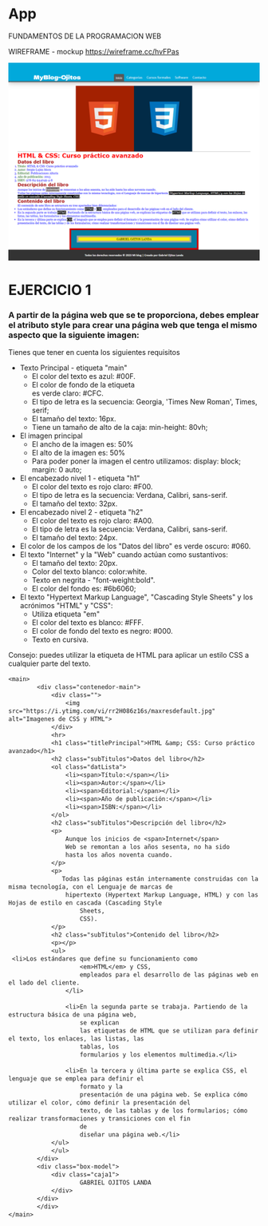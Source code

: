 # App
FUNDAMENTOS DE LA PROGRAMACION WEB

WIREFRAME - mockup
https://wireframe.cc/hvFPas


![Descripción de la imagen](/public/imagen/Myblog.png)

# EJERCICIO 1
### A partir de la página web que se te proporciona, debes emplear el atributo style para crear una página web que tenga el mismo aspecto que la siguiente imagen:

Tienes que tener en cuenta los siguientes requisitos
* Texto Principal - etiqueta "main"
  * El color del texto es azul: #00F.
  * El color de fondo de la etiqueta <main></main> es verde claro: #CFC.
  * El tipo de letra es la secuencia: Georgia, 'Times New Roman', Times, serif;
  * El tamaño del texto: 16px.
  * Tiene un tamaño de alto de la caja: min-height: 80vh;
* El imagen principal
  * El ancho de la imagen es: 50%
  * El alto de la imagen es: 50%
  * Para poder poner la imagen el centro utilizamos: display: block; margin: 0 auto;
* El encabezado nivel 1 - etiqueta "h1"
  * El color del texto es rojo claro: #F00.
  * El tipo de letra es la secuencia: Verdana, Calibri, sans-serif.
  * El tamaño del texto: 32px.
* El encabezado nivel 2 - etiqueta "h2"
  * El color del texto es rojo claro: #A00.
  * El tipo de letra es la secuencia: Verdana, Calibri, sans-serif.
  * El tamaño del texto: 24px.
* El color de los campos de los "Datos del libro" es verde oscuro: #060.
* El texto "Internet" y la "Web" cuando actúan como sustantivos:
  * El tamaño del texto: 20px.
  * Color del texto blanco: color:white.
  * Texto en negrita - "font-weight:bold".
  * El color del fondo es: #6b6060;
* El texto "Hypertext Markup Language", "Cascading Style Sheets" y los acrónimos "HTML" y "CSS":
  * Utiliza etiqueta "em"
  * El color del texto es blanco: #FFF.
  * El color de fondo del texto es negro: #000.
  * Texto en cursiva.
    
Consejo: puedes utilizar la etiqueta de HTML <span> para aplicar un estilo CSS a cualquier parte del texto.

```
<main>
        <div class="contenedor-main">
            <div class="">
                <img src="https://i.ytimg.com/vi/rr2H086z16s/maxresdefault.jpg" alt="Imagenes de CSS y HTML">
            </div>
            <hr>
            <h1 class="titlePrincipal">HTML &amp; CSS: Curso práctico avanzado</h1>
            <h2 class="subTitulos">Datos del libro</h2>
            <ol class="datLista">
                <li><span>Título:</span></li>
                <li><span>Autor:</span></li>
                <li><span>Editorial:</span></li>
                <li><span>Año de publicación:</span></li>
                <li><span>ISBN:</span></li>
            </ol>
            <h2 class="subTitulos">Descripción del libro</h2>
            <p>
                Aunque los inicios de <span>Internet</span> 
                Web se remontan a los años sesenta, no ha sido
                hasta los años noventa cuando.
            </p>
            <p>
               Todas las páginas están internamente construidas con la misma tecnología, con el Lenguaje de marcas de
                hipertexto (Hypertext Markup Language, HTML) y con las Hojas de estilo en cascada (Cascading Style
                    Sheets,
                    CSS).
            </p>
            <h2 class="subTitulos">Contenido del libro</h2>
            <p></p>
            <ul>
 <li>Los estándares que define su funcionamiento como
                    <em>HTML</em> y CSS,
                    empleados para el desarrollo de las páginas web en el lado del cliente.
                </li>

                <li>En la segunda parte se trabaja. Partiendo de la estructura básica de una página web,
                    se explican
                    las etiquetas de HTML que se utilizan para definir el texto, los enlaces, las listas, las
                    tablas, los
                    formularios y los elementos multimedia.</li>

                <li>En la tercera y última parte se explica CSS, el lenguaje que se emplea para definir el
                    formato y la
                    presentación de una página web. Se explica cómo utilizar el color, cómo definir la presentación del
                    texto, de las tablas y de los formularios; cómo realizar transformaciones y transiciones con el fin
                    de
                    diseñar una página web.</li>
            </ul>
            </ul>
        </div>
        <div class="box-model">
            <div class="caja1">
                    GABRIEL OJITOS LANDA
            </div>
        </div>
        </div>
</main>
```

